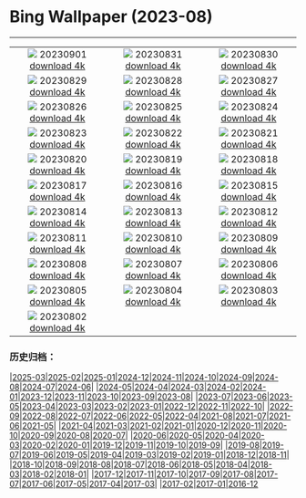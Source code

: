 # Bing Wallpaper (2023-08)
**************
| | | |
| :----: | :----: | :----: |
| ![](https://www.bing.com/th?id=OHR.TurkeyTailMush_IT-IT6836911122_1920x1080.jpg) 20230901 [download 4k](https://www.bing.com/th?id=OHR.TurkeyTailMush_IT-IT6836911122_UHD.jpg) | ![](https://www.bing.com/th?id=OHR.IronwoodCactus_IT-IT9614113737_1920x1080.jpg) 20230831 [download 4k](https://www.bing.com/th?id=OHR.IronwoodCactus_IT-IT9614113737_UHD.jpg) | ![](https://www.bing.com/th?id=OHR.NingalooShark_IT-IT4786204671_1920x1080.jpg) 20230830 [download 4k](https://www.bing.com/th?id=OHR.NingalooShark_IT-IT4786204671_UHD.jpg) |
| ![](https://www.bing.com/th?id=OHR.CrescentLake_IT-IT9118936365_1920x1080.jpg) 20230829 [download 4k](https://www.bing.com/th?id=OHR.CrescentLake_IT-IT9118936365_UHD.jpg) | ![](https://www.bing.com/th?id=OHR.DubrovnikHarbor_IT-IT2167312556_1920x1080.jpg) 20230828 [download 4k](https://www.bing.com/th?id=OHR.DubrovnikHarbor_IT-IT2167312556_UHD.jpg) | ![](https://www.bing.com/th?id=OHR.RagusaIbla_IT-IT6191963185_1920x1080.jpg) 20230827 [download 4k](https://www.bing.com/th?id=OHR.RagusaIbla_IT-IT6191963185_UHD.jpg) |
| ![](https://www.bing.com/th?id=OHR.MuseumIsland_IT-IT1593981985_1920x1080.jpg) 20230826 [download 4k](https://www.bing.com/th?id=OHR.MuseumIsland_IT-IT1593981985_UHD.jpg) | ![](https://www.bing.com/th?id=OHR.YellowstoneFalls_IT-IT0133423333_1920x1080.jpg) 20230825 [download 4k](https://www.bing.com/th?id=OHR.YellowstoneFalls_IT-IT0133423333_UHD.jpg) | ![](https://www.bing.com/th?id=OHR.SharkFinCove_IT-IT2584929275_1920x1080.jpg) 20230824 [download 4k](https://www.bing.com/th?id=OHR.SharkFinCove_IT-IT2584929275_UHD.jpg) |
| ![](https://www.bing.com/th?id=OHR.SkogafossWaterfall_IT-IT4739675900_1920x1080.jpg) 20230823 [download 4k](https://www.bing.com/th?id=OHR.SkogafossWaterfall_IT-IT4739675900_UHD.jpg) | ![](https://www.bing.com/th?id=OHR.TunisiaAmphitheatre_IT-IT5133645566_1920x1080.jpg) 20230822 [download 4k](https://www.bing.com/th?id=OHR.TunisiaAmphitheatre_IT-IT5133645566_UHD.jpg) | ![](https://www.bing.com/th?id=OHR.EmeraldLakeYukon_IT-IT7373029287_1920x1080.jpg) 20230821 [download 4k](https://www.bing.com/th?id=OHR.EmeraldLakeYukon_IT-IT7373029287_UHD.jpg) |
| ![](https://www.bing.com/th?id=OHR.StartPointLight_IT-IT8401220658_1920x1080.jpg) 20230820 [download 4k](https://www.bing.com/th?id=OHR.StartPointLight_IT-IT8401220658_UHD.jpg) | ![](https://www.bing.com/th?id=OHR.CameraSquirrel_IT-IT9208434870_1920x1080.jpg) 20230819 [download 4k](https://www.bing.com/th?id=OHR.CameraSquirrel_IT-IT9208434870_UHD.jpg) | ![](https://www.bing.com/th?id=OHR.AvatarMountain_IT-IT2135106636_1920x1080.jpg) 20230818 [download 4k](https://www.bing.com/th?id=OHR.AvatarMountain_IT-IT2135106636_UHD.jpg) |
| ![](https://www.bing.com/th?id=OHR.ManhattanAerial_IT-IT8257270083_1920x1080.jpg) 20230817 [download 4k](https://www.bing.com/th?id=OHR.ManhattanAerial_IT-IT8257270083_UHD.jpg) | ![](https://www.bing.com/th?id=OHR.KeyWestBridge_IT-IT1027953700_1920x1080.jpg) 20230816 [download 4k](https://www.bing.com/th?id=OHR.KeyWestBridge_IT-IT1027953700_UHD.jpg) | ![](https://www.bing.com/th?id=OHR.LaMaddalena_IT-IT0405976334_1920x1080.jpg) 20230815 [download 4k](https://www.bing.com/th?id=OHR.LaMaddalena_IT-IT0405976334_UHD.jpg) |
| ![](https://www.bing.com/th?id=OHR.GeckoLeaf_IT-IT8317437276_1920x1080.jpg) 20230814 [download 4k](https://www.bing.com/th?id=OHR.GeckoLeaf_IT-IT8317437276_UHD.jpg) | ![](https://www.bing.com/th?id=OHR.PerseidsOregon_IT-IT7659438199_1920x1080.jpg) 20230813 [download 4k](https://www.bing.com/th?id=OHR.PerseidsOregon_IT-IT7659438199_UHD.jpg) | ![](https://www.bing.com/th?id=OHR.ThreeElephants_IT-IT7027027610_1920x1080.jpg) 20230812 [download 4k](https://www.bing.com/th?id=OHR.ThreeElephants_IT-IT7027027610_UHD.jpg) |
| ![](https://www.bing.com/th?id=OHR.MarsalaSalt_IT-IT4114634251_1920x1080.jpg) 20230811 [download 4k](https://www.bing.com/th?id=OHR.MarsalaSalt_IT-IT4114634251_UHD.jpg) | ![](https://www.bing.com/th?id=OHR.SanLorenzo_IT-IT6813005251_1920x1080.jpg) 20230810 [download 4k](https://www.bing.com/th?id=OHR.SanLorenzo_IT-IT6813005251_UHD.jpg) | ![](https://www.bing.com/th?id=OHR.BathurstArt_IT-IT6904548782_1920x1080.jpg) 20230809 [download 4k](https://www.bing.com/th?id=OHR.BathurstArt_IT-IT6904548782_UHD.jpg) |
| ![](https://www.bing.com/th?id=OHR.InfinityTaipei_IT-IT6968967057_1920x1080.jpg) 20230808 [download 4k](https://www.bing.com/th?id=OHR.InfinityTaipei_IT-IT6968967057_UHD.jpg) | ![](https://www.bing.com/th?id=OHR.BodieNC_IT-IT7342146060_1920x1080.jpg) 20230807 [download 4k](https://www.bing.com/th?id=OHR.BodieNC_IT-IT7342146060_UHD.jpg) | ![](https://www.bing.com/th?id=OHR.NaganoPond_IT-IT2333262550_1920x1080.jpg) 20230806 [download 4k](https://www.bing.com/th?id=OHR.NaganoPond_IT-IT2333262550_UHD.jpg) |
| ![](https://www.bing.com/th?id=OHR.AtlanticPuffin_IT-IT2092454905_1920x1080.jpg) 20230805 [download 4k](https://www.bing.com/th?id=OHR.AtlanticPuffin_IT-IT2092454905_UHD.jpg) | ![](https://www.bing.com/th?id=OHR.GothicRuins_IT-IT1962956673_1920x1080.jpg) 20230804 [download 4k](https://www.bing.com/th?id=OHR.GothicRuins_IT-IT1962956673_UHD.jpg) | ![](https://www.bing.com/th?id=OHR.ZelenciSprings_IT-IT8957946104_1920x1080.jpg) 20230803 [download 4k](https://www.bing.com/th?id=OHR.ZelenciSprings_IT-IT8957946104_UHD.jpg) |
| ![](https://www.bing.com/th?id=OHR.CapitolButte_IT-IT7118088520_1920x1080.jpg) 20230802 [download 4k](https://www.bing.com/th?id=OHR.CapitolButte_IT-IT7118088520_UHD.jpg) |  |  |

### 历史归档：

|[2025-03](bing/2025-03/2025-03.md)|[2025-02](bing/2025-02/2025-02.md)|[2025-01](bing/2025-01/2025-01.md)|[2024-12](bing/2024-12/2024-12.md)|[2024-11](bing/2024-11/2024-11.md)|[2024-10](bing/2024-10/2024-10.md)|[2024-09](bing/2024-09/2024-09.md)|[2024-08](bing/2024-08/2024-08.md)|[2024-07](bing/2024-07/2024-07.md)|[2024-06](bing/2024-06/2024-06.md)|
|[2024-05](bing/2024-05/2024-05.md)|[2024-04](bing/2024-04/2024-04.md)|[2024-03](bing/2024-03/2024-03.md)|[2024-02](bing/2024-02/2024-02.md)|[2024-01](bing/2024-01/2024-01.md)|[2023-12](bing/2023-12/2023-12.md)|[2023-11](bing/2023-11/2023-11.md)|[2023-10](bing/2023-10/2023-10.md)|[2023-09](bing/2023-09/2023-09.md)|[2023-08](bing/2023-08/2023-08.md)|
|[2023-07](bing/2023-07/2023-07.md)|[2023-06](bing/2023-06/2023-06.md)|[2023-05](bing/2023-05/2023-05.md)|[2023-04](bing/2023-04/2023-04.md)|[2023-03](bing/2023-03/2023-03.md)|[2023-02](bing/2023-02/2023-02.md)|[2023-01](bing/2023-01/2023-01.md)|[2022-12](bing/2022-12/2022-12.md)|[2022-11](bing/2022-11/2022-11.md)|[2022-10](bing/2022-10/2022-10.md)|
|[2022-09](bing/2022-09/2022-09.md)|[2022-08](bing/2022-08/2022-08.md)|[2022-07](bing/2022-07/2022-07.md)|[2022-06](bing/2022-06/2022-06.md)|[2022-05](bing/2022-05/2022-05.md)|[2022-04](bing/2022-04/2022-04.md)|[2021-08](bing/2021-08/2021-08.md)|[2021-07](bing/2021-07/2021-07.md)|[2021-06](bing/2021-06/2021-06.md)|[2021-05](bing/2021-05/2021-05.md)|
|[2021-04](bing/2021-04/2021-04.md)|[2021-03](bing/2021-03/2021-03.md)|[2021-02](bing/2021-02/2021-02.md)|[2021-01](bing/2021-01/2021-01.md)|[2020-12](bing/2020-12/2020-12.md)|[2020-11](bing/2020-11/2020-11.md)|[2020-10](bing/2020-10/2020-10.md)|[2020-09](bing/2020-09/2020-09.md)|[2020-08](bing/2020-08/2020-08.md)|[2020-07](bing/2020-07/2020-07.md)|
|[2020-06](bing/2020-06/2020-06.md)|[2020-05](bing/2020-05/2020-05.md)|[2020-04](bing/2020-04/2020-04.md)|[2020-03](bing/2020-03/2020-03.md)|[2020-02](bing/2020-02/2020-02.md)|[2020-01](bing/2020-01/2020-01.md)|[2019-12](bing/2019-12/2019-12.md)|[2019-11](bing/2019-11/2019-11.md)|[2019-10](bing/2019-10/2019-10.md)|[2019-09](bing/2019-09/2019-09.md)|
|[2019-08](bing/2019-08/2019-08.md)|[2019-07](bing/2019-07/2019-07.md)|[2019-06](bing/2019-06/2019-06.md)|[2019-05](bing/2019-05/2019-05.md)|[2019-04](bing/2019-04/2019-04.md)|[2019-03](bing/2019-03/2019-03.md)|[2019-02](bing/2019-02/2019-02.md)|[2019-01](bing/2019-01/2019-01.md)|[2018-12](bing/2018-12/2018-12.md)|[2018-11](bing/2018-11/2018-11.md)|
|[2018-10](bing/2018-10/2018-10.md)|[2018-09](bing/2018-09/2018-09.md)|[2018-08](bing/2018-08/2018-08.md)|[2018-07](bing/2018-07/2018-07.md)|[2018-06](bing/2018-06/2018-06.md)|[2018-05](bing/2018-05/2018-05.md)|[2018-04](bing/2018-04/2018-04.md)|[2018-03](bing/2018-03/2018-03.md)|[2018-02](bing/2018-02/2018-02.md)|[2018-01](bing/2018-01/2018-01.md)|
|[2017-12](bing/2017-12/2017-12.md)|[2017-11](bing/2017-11/2017-11.md)|[2017-10](bing/2017-10/2017-10.md)|[2017-09](bing/2017-09/2017-09.md)|[2017-08](bing/2017-08/2017-08.md)|[2017-07](bing/2017-07/2017-07.md)|[2017-06](bing/2017-06/2017-06.md)|[2017-05](bing/2017-05/2017-05.md)|[2017-04](bing/2017-04/2017-04.md)|[2017-03](bing/2017-03/2017-03.md)|
|[2017-02](bing/2017-02/2017-02.md)|[2017-01](bing/2017-01/2017-01.md)|[2016-12](bing/2016-12/2016-12.md)
